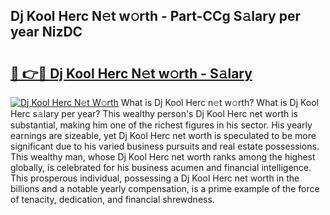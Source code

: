 ## Dj Kool Herc N𝚎t w𝚘rth - Part-CCg S𝚊lary per year NizDC

# <h2><a href="http://gc3p3li.nevu.top/?p=Dj+Kool+Herc">🔗 👉🔴 Dj Kool Herc N𝚎t w𝚘rth - S𝚊lary</a></h2>

[![Dj Kool Herc N𝚎t W𝚘rth](https://i.imgur.com/Oavwk0R.jpeg)](http://gc3p3li.nevu.top/?p=Dj+Kool+Herc)
What is Dj Kool Herc n𝚎t w𝚘rth? What is Dj Kool Herc s𝚊lary per year?
This wealthy person's Dj Kool Herc net worth is substantial, making him one of the richest figures in his sector. His yearly earnings are sizeable, yet Dj Kool Herc net worth is speculated to be more significant due to his varied business pursuits and real estate possessions. This wealthy man, whose Dj Kool Herc net worth ranks among the highest globally, is celebrated for his business acumen and financial intelligence. This prosperous individual, possessing a Dj Kool Herc net worth in the billions and a notable yearly compensation, is a prime example of the force of tenacity, dedication, and financial shrewdness.
